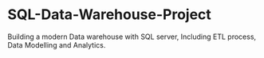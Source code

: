 # SQL-Data-Warehouse-Project
Building a modern Data warehouse with SQL server, Including ETL process, Data Modelling and Analytics.
